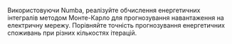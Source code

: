 Використовуючи Numba, реалізуйте обчислення енергетичних інтегралів методом Монте-Карло для прогнозування навантаження на електричну мережу. Порівняйте точність прогнозування енергетичних споживань при різних кількостях ітерацій.
